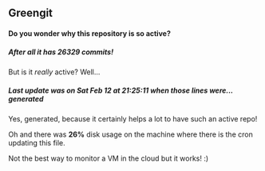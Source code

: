 ## Greengit

#### Do you wonder why this repository is so active?

##### After all it has 26329 commits!

But is it *really* active? Well...

##### Last update was on Sat Feb 12 at 21:25:11 when those lines were... generated

Yes, generated, because it certainly helps a lot to have such an active repo!

Oh and there was **26%** disk usage on the machine
where there is the cron updating this file.

Not the best way to monitor a VM in the cloud but it works! :)
